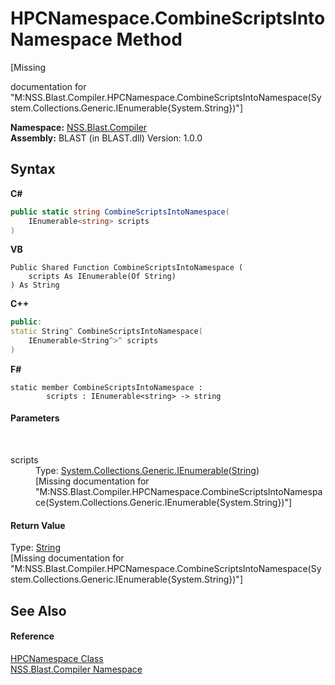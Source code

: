 # HPCNamespace.CombineScriptsIntoNamespace Method 
 

\[Missing <summary> documentation for "M:NSS.Blast.Compiler.HPCNamespace.CombineScriptsIntoNamespace(System.Collections.Generic.IEnumerable{System.String})"\]

**Namespace:**&nbsp;<a href="26a25caa-f50b-92ad-f15c-dbb9db1493ae">NSS.Blast.Compiler</a><br />**Assembly:**&nbsp;BLAST (in BLAST.dll) Version: 1.0.0

## Syntax

**C#**<br />
``` C#
public static string CombineScriptsIntoNamespace(
	IEnumerable<string> scripts
)
```

**VB**<br />
``` VB
Public Shared Function CombineScriptsIntoNamespace ( 
	scripts As IEnumerable(Of String)
) As String
```

**C++**<br />
``` C++
public:
static String^ CombineScriptsIntoNamespace(
	IEnumerable<String^>^ scripts
)
```

**F#**<br />
``` F#
static member CombineScriptsIntoNamespace : 
        scripts : IEnumerable<string> -> string 

```


#### Parameters
&nbsp;<dl><dt>scripts</dt><dd>Type: <a href="https://docs.microsoft.com/dotnet/api/system.collections.generic.ienumerable-1" target="_blank" rel="noopener noreferrer">System.Collections.Generic.IEnumerable</a>(<a href="https://docs.microsoft.com/dotnet/api/system.string" target="_blank" rel="noopener noreferrer">String</a>)<br />\[Missing <param name="scripts"/> documentation for "M:NSS.Blast.Compiler.HPCNamespace.CombineScriptsIntoNamespace(System.Collections.Generic.IEnumerable{System.String})"\]</dd></dl>

#### Return Value
Type: <a href="https://docs.microsoft.com/dotnet/api/system.string" target="_blank" rel="noopener noreferrer">String</a><br />\[Missing <returns> documentation for "M:NSS.Blast.Compiler.HPCNamespace.CombineScriptsIntoNamespace(System.Collections.Generic.IEnumerable{System.String})"\]

## See Also


#### Reference
<a href="38a875bf-70f0-e536-aa61-8946763a62fb">HPCNamespace Class</a><br /><a href="26a25caa-f50b-92ad-f15c-dbb9db1493ae">NSS.Blast.Compiler Namespace</a><br />